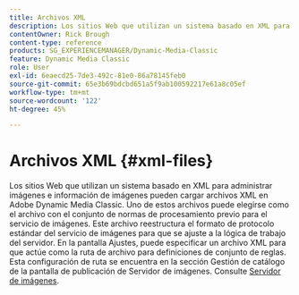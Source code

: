 ```yaml
---
title: Archivos XML
description: Los sitios Web que utilizan un sistema basado en XML para administrar imágenes e información de imágenes pueden cargar archivos XML en Adobe Dynamic Media Classic. Más información sobre los archivos XML.
contentOwner: Rick Brough
content-type: reference
products: SG_EXPERIENCEMANAGER/Dynamic-Media-Classic
feature: Dynamic Media Classic
role: User
exl-id: 6eaecd25-7de3-492c-81e0-86a78145feb0
source-git-commit: 65e3b69bdcbd651a5f9ab100592217e61a8c05ef
workflow-type: tm+mt
source-wordcount: '122'
ht-degree: 45%

---
```


# Archivos XML {#xml-files}

Los sitios Web que utilizan un sistema basado en XML para administrar imágenes e información de imágenes pueden cargar archivos XML en Adobe Dynamic Media Classic. Uno de estos archivos puede elegirse como el archivo con el conjunto de normas de procesamiento previo para el servicio de imágenes. Este archivo reestructura el formato de protocolo estándar del servicio de imágenes para que se ajuste a la lógica de trabajo del servidor. En la pantalla Ajustes, puede especificar un archivo XML para que actúe como la ruta de archivo para definiciones de conjunto de reglas. Esta configuración de ruta se encuentra en la sección Gestión de catálogo de la pantalla de publicación de Servidor de imágenes. Consulte [Servidor de imágenes](publish-setup.md#image_server).
